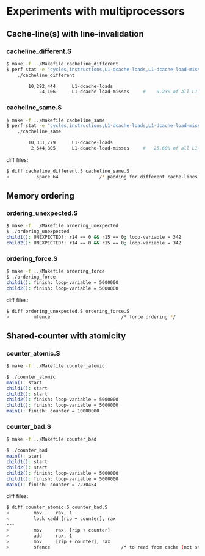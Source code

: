 
Experiments with multiprocessors
================================

## Cache-line(s) with line-invalidation

### cacheline_different.S

```sh
$ make -f ../Makefile cacheline_different
$ perf stat -e "cycles,instructions,L1-dcache-loads,L1-dcache-load-misses" \
    ./cacheline_different

        10,292,444      L1-dcache-loads
            24,106      L1-dcache-load-misses     #    0.23% of all L1-dcache accesses
```


### cacheline_same.S

```sh
$ make -f ../Makefile cacheline_same
$ perf stat -e "cycles,instructions,L1-dcache-loads,L1-dcache-load-misses" \
    ./cacheline_same

        10,331,779      L1-dcache-loads
         2,644,805      L1-dcache-load-misses     #   25.60% of all L1-dcache accesses
```

diff files:

```sh
$ diff cacheline_different.S cacheline_same.S
<         .space 64               /* padding for different cache-lines */
```



## Memory ordering

### ordering_unexpected.S

```sh
$ make -f ../Makefile ordering_unexpected
$ ./ordering_unexpected
child1(): UNEXPECTED!: r14 == 0 && r15 == 0; loop-variable = 342
child2(): UNEXPECTED!: r14 == 0 && r15 == 0; loop-variable = 342
```


### ordering_force.S

```sh
$ make -f ../Makefile ordering_force
$ ./ordering_force
child1(): finish: loop-variable = 5000000
child2(): finish: loop-variable = 5000000
```

diff files:

```sh
$ diff ordering_unexpected.S ordering_force.S
>         mfence                          /* force ordering */
```



## Shared-counter with atomicity

### counter_atomic.S

```sh
$ make -f ../Makefile counter_atomic

$ ./counter_atomic
main(): start
child1(): start
child2(): start
child2(): finish: loop-variable = 5000000
child1(): finish: loop-variable = 5000000
main(): finish: counter = 10000000
```

### counter_bad.S

```sh
$ make -f ../Makefile counter_bad

$ ./counter_bad
main(): start
child1(): start
child2(): start
child2(): finish: loop-variable = 5000000
child1(): finish: loop-variable = 5000000
main(): finish: counter = 7230454
```

diff files:

```sh
$ diff counter_atomic.S counter_bad.S
<         mov     rax, 1
<         lock xadd [rip + counter], rax
---
>         mov     rax, [rip + counter]
>         add     rax, 1
>         mov     [rip + counter], rax
>         sfence                          /* to read from cache (not store-buf)
```
